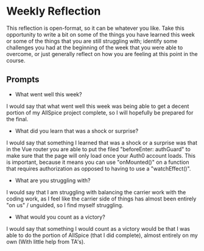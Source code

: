 # Weekly Reflection
This reflection is open-format, so it can be whatever you like. Take this opportunity to write a bit on some of the things you have learned this week or some of the things that you are still struggling with; identify some challenges you had at the beginning of the week that you were able to overcome, or just generally reflect on how you are feeling at this point in the course.

## Prompts
- What went well this week?

I would say that what went well this week was being able to get a decent portion of my AllSpice project complete, so I will hopefully be prepared for the final.

- What did you learn that was a shock or surprise?

I would say that something I learned that was a shock or a surprise was that in the Vue router you are able to put the filed "beforeEnter: authGuard" to make sure that the page will only load once your Auth0 account loads. This is important, because it means you can use "onMounted()" on a function that requires authorization as opposed to having to use a "watchEffect()".

- What are you struggling with?

I would say that I am struggling with balancing the carrier work with the coding work, as I feel like the carrier side of things has almost been entirely "on us" / unguided, so I find myself struggling.

- What would you count as a victory?

I would say that something I would count as a victory would be that I was able to do the portion of AllSpice (that I did complete), almost entirely on my own (With little help from TA's).